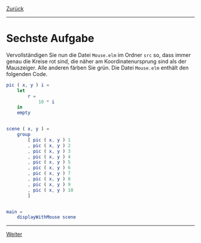 [Zurück](MousePosition.md)

---

# Sechste Aufgabe

Vervollständigen Sie nun die Datei `Mouse.elm` im Ordner `src` so, dass immer genau die Kreise rot sind, die näher am Koordinatenursprung sind als der Mauszeiger.
Alle anderen färben Sie grün.
Die Datei `Mouse.elm` enthält den folgenden Code.

```elm
pic ( x, y ) i =
    let
        r =
            10 * i
    in
    empty


scene ( x, y ) =
    group
        [ pic ( x, y ) 1
        , pic ( x, y ) 2
        , pic ( x, y ) 3
        , pic ( x, y ) 4
        , pic ( x, y ) 5
        , pic ( x, y ) 6
        , pic ( x, y ) 7
        , pic ( x, y ) 8
        , pic ( x, y ) 9
        , pic ( x, y ) 10
        ]


main =
    displayWithMouse scene
```

---

[Weiter](Follow.md)
